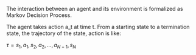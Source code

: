 The interaction between an agent and its environment is formalized as Markov Decision Process.

The agent takes action a_t at time t. From a starting state to a termination state, the trajectory of the state, action is like:

$\tau = s_1, a_1, s_2, a_2, \dots, a_{N-1}, s_N$

